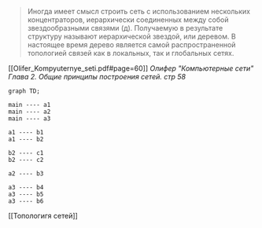 > Иногда имеет смысл строить сеть с использованием нескольких концентраторов, иерархически соединенных между собой звездообразными связями (д). Получаемую в результате структуру называют иерархической звездой, или деревом. В настоящее время дерево является самой распространенной топологией связей как в локальных, так и глобальных сетях.

[[Olifer_Kompyuternye_seti.pdf#page=60]]
*Олифер "Компьютерные сети" Глава 2. Общие принципы построения сетей. стр 58*

```mermaid
graph TD;

main ---- a1
main ---- a2
main ---- a3

a1 ---- b1
a1 ---- b2

b2 ---- c1
b2 ---- c2

a2 ---- b3

a3 ---- b4
a3 ---- b5
a3 ---- b6

```

[[Топологигя сетей]]



